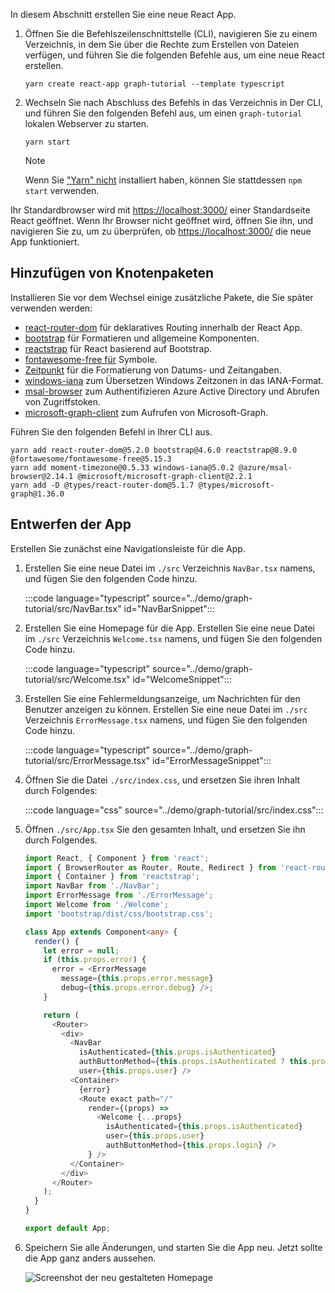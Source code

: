 <!-- markdownlint-disable MD002 MD041 -->

In diesem Abschnitt erstellen Sie eine neue React App.

1. Öffnen Sie die Befehlszeilenschnittstelle (CLI), navigieren Sie zu einem Verzeichnis, in dem Sie über die Rechte zum Erstellen von Dateien verfügen, und führen Sie die folgenden Befehle aus, um eine neue React erstellen.

    ```Shell
    yarn create react-app graph-tutorial --template typescript
    ```

1. Wechseln Sie nach Abschluss des Befehls in das Verzeichnis in Der CLI, und führen Sie den folgenden Befehl aus, um einen `graph-tutorial` lokalen Webserver zu starten.

    ```Shell
    yarn start
    ```

    > [!NOTE]
    > Wenn Sie ["Yarn" nicht](https://yarnpkg.com/) installiert haben, können Sie stattdessen `npm start` verwenden.

Ihr Standardbrowser wird mit [https://localhost:3000/](https://localhost:3000) einer Standardseite React geöffnet. Wenn Ihr Browser nicht geöffnet wird, öffnen Sie ihn, und navigieren Sie zu, um zu überprüfen, ob [https://localhost:3000/](https://localhost:3000) die neue App funktioniert.

## <a name="add-node-packages"></a>Hinzufügen von Knotenpaketen

Installieren Sie vor dem Wechsel einige zusätzliche Pakete, die Sie später verwenden werden:

- [react-router-dom](https://github.com/ReactTraining/react-router) für deklaratives Routing innerhalb der React App.
- [bootstrap](https://github.com/twbs/bootstrap) für Formatieren und allgemeine Komponenten.
- [reactstrap](https://github.com/reactstrap/reactstrap) für React basierend auf Bootstrap.
- [fontawesome-free für](https://github.com/FortAwesome/Font-Awesome) Symbole.
- [Zeitpunkt](https://github.com/moment/moment) für die Formatierung von Datums- und Zeitangaben.
- [windows-iana](https://github.com/rubenillodo/windows-iana) zum Übersetzen Windows Zeitzonen in das IANA-Format.
- [msal-browser](https://github.com/AzureAD/microsoft-authentication-library-for-js/tree/dev/lib/msal-browser) zum Authentifizieren Azure Active Directory und Abrufen von Zugriffstoken.
- [microsoft-graph-client](https://github.com/microsoftgraph/msgraph-sdk-javascript) zum Aufrufen von Microsoft-Graph.

Führen Sie den folgenden Befehl in Ihrer CLI aus.

```Shell
yarn add react-router-dom@5.2.0 bootstrap@4.6.0 reactstrap@8.9.0 @fortawesome/fontawesome-free@5.15.3
yarn add moment-timezone@0.5.33 windows-iana@5.0.2 @azure/msal-browser@2.14.1 @microsoft/microsoft-graph-client@2.2.1
yarn add -D @types/react-router-dom@5.1.7 @types/microsoft-graph@1.36.0
```

## <a name="design-the-app"></a>Entwerfen der App

Erstellen Sie zunächst eine Navigationsleiste für die App.

1. Erstellen Sie eine neue Datei im `./src` Verzeichnis `NavBar.tsx` namens, und fügen Sie den folgenden Code hinzu.

    :::code language="typescript" source="../demo/graph-tutorial/src/NavBar.tsx" id="NavBarSnippet":::

1. Erstellen Sie eine Homepage für die App. Erstellen Sie eine neue Datei im `./src` Verzeichnis `Welcome.tsx` namens, und fügen Sie den folgenden Code hinzu.

    :::code language="typescript" source="../demo/graph-tutorial/src/Welcome.tsx" id="WelcomeSnippet":::

1. Erstellen Sie eine Fehlermeldungsanzeige, um Nachrichten für den Benutzer anzeigen zu können. Erstellen Sie eine neue Datei im `./src` Verzeichnis `ErrorMessage.tsx` namens, und fügen Sie den folgenden Code hinzu.

    :::code language="typescript" source="../demo/graph-tutorial/src/ErrorMessage.tsx" id="ErrorMessageSnippet":::

1. Öffnen Sie die Datei `./src/index.css`, und ersetzen Sie ihren Inhalt durch Folgendes:

    :::code language="css" source="../demo/graph-tutorial/src/index.css":::

1. Öffnen `./src/App.tsx` Sie den gesamten Inhalt, und ersetzen Sie ihn durch Folgendes.

    ```typescript
    import React, { Component } from 'react';
    import { BrowserRouter as Router, Route, Redirect } from 'react-router-dom';
    import { Container } from 'reactstrap';
    import NavBar from './NavBar';
    import ErrorMessage from './ErrorMessage';
    import Welcome from './Welcome';
    import 'bootstrap/dist/css/bootstrap.css';

    class App extends Component<any> {
      render() {
        let error = null;
        if (this.props.error) {
          error = <ErrorMessage
            message={this.props.error.message}
            debug={this.props.error.debug} />;
        }

        return (
          <Router>
            <div>
              <NavBar
                isAuthenticated={this.props.isAuthenticated}
                authButtonMethod={this.props.isAuthenticated ? this.props.logout : this.props.login}
                user={this.props.user} />
              <Container>
                {error}
                <Route exact path="/"
                  render={(props) =>
                    <Welcome {...props}
                      isAuthenticated={this.props.isAuthenticated}
                      user={this.props.user}
                      authButtonMethod={this.props.login} />
                  } />
              </Container>
            </div>
          </Router>
        );
      }
    }

    export default App;
    ```

1. Speichern Sie alle Änderungen, und starten Sie die App neu. Jetzt sollte die App ganz anders aussehen.

    ![Screenshot der neu gestalteten Homepage](images/create-app-01.png)
